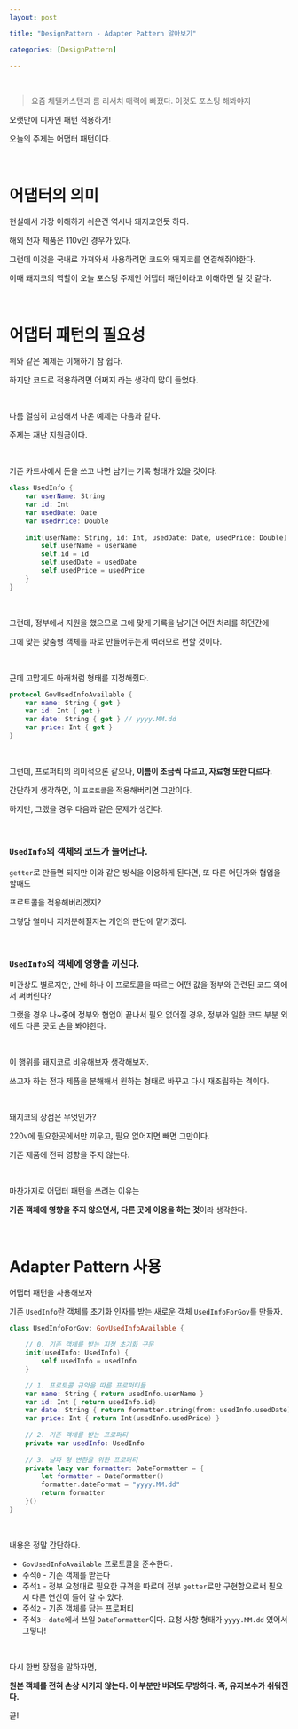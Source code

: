 ```yaml
---
layout: post

title: "DesignPattern - Adapter Pattern 알아보기"

categories: [DesignPattern]

---
```


<br>



> 요즘 체텔카스텐과 롬 리서치 매력에 빠졌다. 이것도 포스팅 해봐야지


오랫만에 디자인 패턴 적용하기!

오늘의 주제는 어댑터 패턴이다.

<br>

# 어댑터의 의미

현실에서 가장 이해하기 쉬운건 역시나 돼지코인듯 하다.

해외 전자 제품은 110v인 경우가 있다.

그런데 이것을 국내로 가져와서 사용하려면 코드와 돼지코를 연결해줘야한다.

이때 돼지코의 역할이 오늘 포스팅 주제인 어댑터 패턴이라고 이해하면 될 것 같다.

<br>

# 어댑터 패턴의 필요성
위와 같은 예제는 이해하기 참 쉽다.

하지만 코드로 적용하려면 어쩌지 라는 생각이 많이 들었다.

<br>

나름 열심히 고심해서 나온 예제는 다음과 같다.

주제는 재난 지원금이다.

<br>

기존 카드사에서 돈을 쓰고 나면 남기는 기록 형태가 있을 것이다.

 ```swift
 class UsedInfo {
     var userName: String
     var id: Int
     var usedDate: Date
     var usedPrice: Double
     
     init(userName: String, id: Int, usedDate: Date, usedPrice: Double) {
         self.userName = userName
         self.id = id
         self.usedDate = usedDate
         self.usedPrice = usedPrice
     }
 }
```

<br>

그런데, 정부에서 지원을 했으므로 그에 맞게 기록을 남기던 어떤 처리를 하던간에

그에 맞는 맞춤형 객체를 따로 만들어두는게 여러모로 편할 것이다.

<br>

근데 고맙게도 아래처럼 형태를 지정해줬다.

```swift
protocol GovUsedInfoAvailable {
    var name: String { get }
    var id: Int { get }
    var date: String { get } // yyyy.MM.dd
    var price: Int { get }
}
```

<br>

그런데, 프로퍼티의 의미적으론 같으나, **이름이 조금씩 다르고, 자료형 또한 다르다.**

간단하게 생각하면, 이 `프로토콜`을 적용해버리면 그만이다.

하지만, 그랬을 경우 다음과 같은 문제가 생긴다.

<br>

### `UsedInfo`의 객체의 코드가 늘어난다.

`getter`로 만들면 되지만 이와 같은 방식을 이용하게 된다면, 또 다른 어딘가와 협업을 할때도

프로토콜을 적용해버리겠지? 

그렇담 얼마나 지저분해질지는 개인의 판단에 맡기겠다.

<br>

### `UsedInfo`의 객체에 영향을 끼친다.
    
미관상도 별로지만, 만에 하나 이 프로토콜을 따르는 어떤 값을 정부와 관련된 코드 외에서 써버린다?

그랬을 경우 나~중에 정부와 협업이 끝나서 필요 없어질 경우, 정부와 일한 코드 부분 외에도 다른 곳도 손을 봐야한다.

<br>

이 행위를 돼지코로 비유해보자 생각해보자.

쓰고자 하는 전자 제품을 분해해서 원하는 형태로 바꾸고 다시 재조립하는 격이다.

<br>

돼지코의 장점은 무엇인가?

220v에 필요한곳에서만 끼우고, 필요 없어지면 빼면 그만이다.

기존 제품에 전혀 영향을 주지 않는다.

<br>

마찬가지로 어댑터 패턴을 쓰려는 이유는

**기존 객체에 영향을 주지 않으면서, 다른 곳에 이용을 하는 것**이라 생각한다.

<br>

# Adapter Pattern 사용

어댑터 패턴을 사용해보자

기존 `UsedInfo`란 객체를 초기화 인자를 받는 새로운 객체 `UsedInfoForGov`를 만들자.

```swift
class UsedInfoForGov: GovUsedInfoAvailable {

    // 0. 기존 객체를 받는 지정 초기화 구문
    init(usedInfo: UsedInfo) {
        self.usedInfo = usedInfo
    }

    // 1. 프로토콜 규약을 따른 프로퍼티들
    var name: String { return usedInfo.userName }
    var id: Int { return usedInfo.id}
    var date: String { return formatter.string(from: usedInfo.usedDate) }
    var price: Int { return Int(usedInfo.usedPrice) }
    
    // 2. 기존 객체를 받는 프로퍼티
    private var usedInfo: UsedInfo
    
    // 3. 날짜 형 변환을 위한 프로퍼티
    private lazy var formatter: DateFormatter = {
        let formatter = DateFormatter()
        formatter.dateFormat = "yyyy.MM.dd"
        return formatter
    }()
}
```
<br>

내용은 정말 간단하다. 

- `GovUsedInfoAvailable` 프로토콜을 준수한다.
- 주석`0` - 기존 객체를 받는다
- 주석`1` - 정부 요청대로 필요한 규격을 따르며 전부 `getter`로만 구현함으로써 필요시 다른 연산이 들어 갈 수 있다.
- 주석`2` - 기존 객체를 담는 프로퍼티
- 주석`3` - `date`에서 쓰일 `DateFormatter`이다. 요청 사항 형태가 `yyyy.MM.dd` 였어서 그렇다!

<br>

다시 한번 장점을 말하자면,

**원본 객체를 전혀 손상 시키지 않는다. 이 부분만 버려도 무방하다. 즉, 유지보수가 쉬워진다.**

끝!
